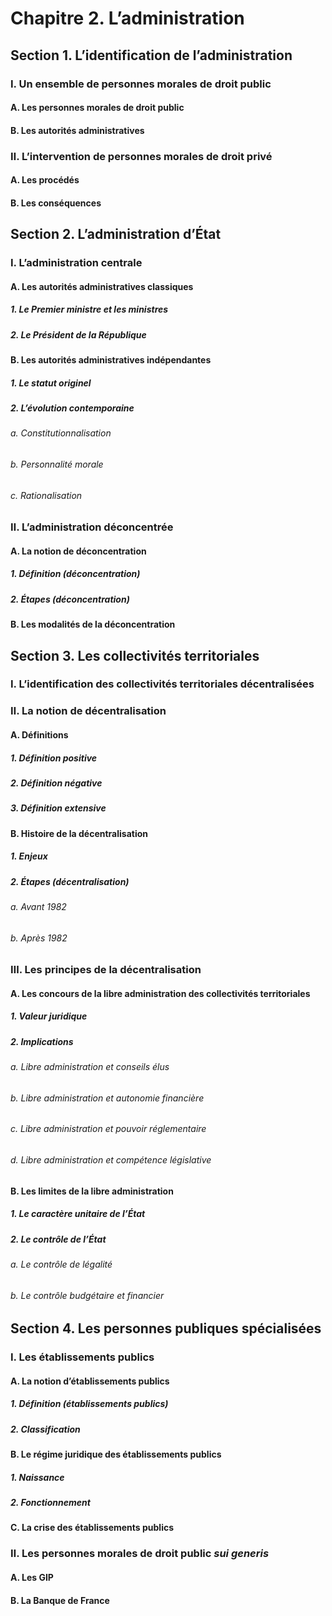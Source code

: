 # Chapitre 2. L’administration

## Section 1. L’identification de l’administration

### I. Un ensemble de personnes morales de droit public

#### A. Les personnes morales de droit public

#### B. Les autorités administratives

### Ⅱ. L’intervention de personnes morales de droit privé

#### A. Les procédés

#### B. Les conséquences

## Section 2. L’administration d’État

### I. L’administration centrale

#### A. Les autorités administratives classiques

##### 1. Le Premier ministre et les ministres

##### 2. Le Président de la République

#### B. Les autorités administratives indépendantes

##### 1. Le statut originel

##### 2. L’évolution contemporaine

###### a. Constitutionnalisation

###### b. Personnalité morale

###### c. Rationalisation

### Ⅱ. L’administration déconcentrée

#### A. La notion de déconcentration

##### 1. Définition (déconcentration)

##### 2. Étapes (déconcentration)

#### B. Les modalités de la déconcentration

## Section 3. Les collectivités territoriales

### I. L’identification des collectivités territoriales décentralisées

### Ⅱ. La notion de décentralisation

#### A. Définitions

##### 1. Définition positive

##### 2. Définition négative

##### 3. Définition extensive

#### B. Histoire de la décentralisation

##### 1. Enjeux

##### 2. Étapes (décentralisation)

###### a. Avant 1982

###### b. Après 1982

### Ⅲ. Les principes de la décentralisation

#### A. Les concours de la libre administration des collectivités territoriales

##### 1. Valeur juridique

##### 2. Implications

###### a. Libre administration et conseils élus

###### b. Libre administration et autonomie financière

###### c. Libre administration et pouvoir réglementaire

###### d. Libre administration et compétence législative

#### B. Les limites de la libre administration

##### 1. Le caractère unitaire de l’État

##### 2. Le contrôle de l’État

###### a. Le contrôle de légalité

###### b. Le contrôle budgétaire et financier

## Section 4. Les personnes publiques spécialisées

### I. Les établissements publics

#### A. La notion d’établissements publics

##### 1. Définition (établissements publics)

##### 2. Classification

#### B. Le régime juridique des établissements publics

##### 1. Naissance

##### 2. Fonctionnement

#### C. La crise des établissements publics

### Ⅱ. Les personnes morales de droit public *sui generis*

#### A. Les GIP

#### B. La Banque de France
